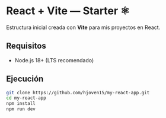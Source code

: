 # React + Vite — Starter ⚛️

Estructura inicial creada con **Vite** para mis proyectos en React.

## Requisitos
- Node.js 18+ (LTS recomendado)

## Ejecución
```bash
git clone https://github.com/hjoven15/my-react-app.git
cd my-react-app
npm install
npm run dev
